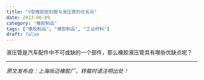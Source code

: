 ```yaml
---
title: "V型橡胶密封圈与液压管的优劣点"
date: 2013-06-09
category: "橡胶制品"
tags: ["橡胶制品", "橡胶制品", "工业材料"]
draft: false
---
```


液压管是汽车配件中不可或缺的一个部件，那么橡胶液压管具有哪些优缺点呢？

---

*原文发布自：上海尚迈橡胶厂，转载时请注明出处！*
